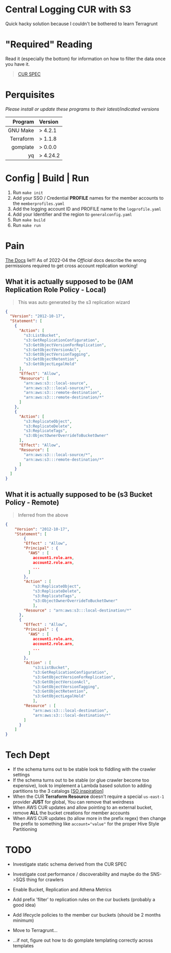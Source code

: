 # Central Logging CUR with S3

Quick hacky solution because I couldn't be bothered to learn Terragrunt

# "Required" Reading

Read it (especially the bottom) for information on how to filter the data once you have it.

> [CUR SPEC](https://docs.aws.amazon.com/cur/latest/userguide/cur-user-guide.pdf)

# Perquisites

*Please install or update these programs to their latest/indicated versions*

|   Program | Version  |
| --------: | :------- |
|  GNU Make | > 4.2.1  |
| Terraform | > 1.1.8  |
|  gomplate | > 0.0.0  |
|        yq | > 4.24.2 |

# Config | Build | Run

1. Run `make init`
2. Add your SSO / Credential **PROFILE** names for the member accounts to the `memberprofiles.yaml`
3. Add the logging account ID and PROFILE name to the `logprofile.yaml`
4. Add your Identifier and the region to `generalconfig.yaml`
5. Run `make build`
1. Run `make run`


# Pain

[The Docs](https://docs.aws.amazon.com/AmazonS3/latest/userguide/replication-walkthrough-2.html) lie!!! As of 2022-04 the *Official* docs describe the wrong permissions required to get cross account replication working!

## What it is actually supposed to be (IAM Replication Role Policy - Local)

> This was auto generated by the s3 replication wizard

```json
{
  "Version": "2012-10-17",
  "Statement": [
    {
      "Action": [
        "s3:ListBucket",
        "s3:GetReplicationConfiguration",
        "s3:GetObjectVersionForReplication",
        "s3:GetObjectVersionAcl",
        "s3:GetObjectVersionTagging",
        "s3:GetObjectRetention",
        "s3:GetObjectLegalHold"
      ],
      "Effect": "Allow",
      "Resource": [
        "arn:aws:s3:::local-source",
        "arn:aws:s3:::local-source/*",
        "arn:aws:s3:::remote-destination",
        "arn:aws:s3:::remote-destination/*"
      ]
    },
    {
      "Action": [
        "s3:ReplicateObject",
        "s3:ReplicateDelete",
        "s3:ReplicateTags",
        "s3:ObjectOwnerOverrideToBucketOwner"
      ],
      "Effect": "Allow",
      "Resource": [
        "arn:aws:s3:::local-source/*",
        "arn:aws:s3:::remote-destination/*"
      ]
    }
  ]
}
```

## What it is actually supposed to be (s3 Bucket Policy - Remote)

> Inferred from the above

```json
{
    "Version": "2012-10-17",
    "Statement": [
        {
        "Effect" : "Allow",
        "Principal" : {
          "AWS" : [
            account1.role.arn,
            account2.role.arn,
            ...
          ]
        },
        "Action" : [
            "s3:ReplicateObject",
            "s3:ReplicateDelete",
            "s3:ReplicateTags",
            "s3:ObjectOwnerOverrideToBucketOwner"
            ],
        "Resource" : "arn:aws:s3:::local-destination/*"
      },
      {
        "Effect" : "Allow",
        "Principal" : {
          "AWS" : [
            account1.role.arn,
            account2.role.arn,
            ...
          ]
        },
        "Action" : [
            "s3:ListBucket",
            "s3:GetReplicationConfiguration",
            "s3:GetObjectVersionForReplication",
            "s3:GetObjectVersionAcl",
            "s3:GetObjectVersionTagging",
            "s3:GetObjectRetention",
            "s3:GetObjectLegalHold"
            ],
        "Resource" : [
            "arn:aws:s3:::local-destination",
            "arn:aws:s3:::local-destination/*"
        ]
      }
    ]
}
```

# Tech Dept

- If the schema turns out to be stable look to fiddling with the crawler settings
- If the schema turns out to be stable (or glue crawler become too expensive), look to implement a Lambda based solution to adding partitions to the 3 catalogs [[SO inspiration](https://stackoverflow.com/questions/60649897/aws-glue-crawler-updating-existing-catalog-tables-is-painfully-slow)]
- When the CUR **Terraform Resource** doesn't require a special `us-east-1` provider **JUST** for global, You can remove that weirdness
- When AWS CUR updates and allow pointing to an external bucket, remove **ALL** the bucket creations for member accounts
- When AWS CUR updates (to allow more in the prefix regex) then change the prefix to something like `account="value"` for the proper Hive Style Partitioning

# TODO

- Investigate static schema derived from the CUR SPEC
- Investigate cost performance / discoverability and maybe do the SNS->SQS thing for crawlers

- Enable Bucket, Replication and Athena Metrics

- Add prefix 'filter' to replication rules on the cur buckets (probably a good idea)
- Add lifecycle policies to the member cur buckets (should be 2 months minimum)
- Move to Terragrunt...
- ...if not, figure out how to do gomplate templating correctly across templates
